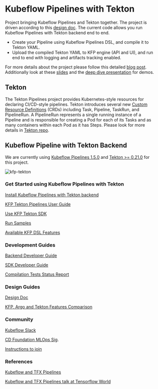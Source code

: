 # Kubeflow Pipelines with Tekton

Project bringing Kubeflow Pipelines and Tekton together. The project is driven according to this [design doc](http://bit.ly/kfp-tekton). The current code allows you run Kubeflow Pipelines with Tekton backend end to end.

* Create your Pipeline using Kubeflow Pipelines DSL, and compile it to Tekton YAML.
* Upload the compiled Tekton YAML to KFP engine (API and UI), and run end to end with logging and artifacts tracking enabled.

For more details about the project please follow this detailed [blog post](https://developer.ibm.com/blogs/kubeflow-pipelines-with-tekton-and-watson/). Additionally look at these [slides](https://www.slideshare.net/AnimeshSingh/kubeflow-pipelines-with-tekton-236769976) and the [deep dive presentation](https://www.youtube.com/watch?v=AYIeNtXLT_k) for demos.

## Tekton

The Tekton Pipelines project provides Kubernetes-style resources for declaring CI/CD-style pipelines. Tekton introduces
several new [Custom Resource Definitions](https://kubernetes.io/docs/concepts/extend-kubernetes/api-extension/custom-resources/) (CRDs) including Task, Pipeline, TaskRun, and PipelineRun. A PipelineRun represents a single running instance
of a Pipeline and is responsible for creating a Pod for each of its Tasks and as many containers within each Pod as it
has Steps. Please look for more details in [Tekton repo](https://github.com/tektoncd/pipeline).

## Kubeflow Pipeline with Tekton Backend

We are currently using [Kubeflow Pipelines 1.5.0](https://github.com/kubeflow/pipelines/releases/tag/1.5.0) and
[Tekton >= 0.21.0](https://github.com/tektoncd/pipeline/releases/tag/v0.21.0) for this project.

![kfp-tekton](images/kfp-tekton.png)

### Get Started using Kubeflow Pipelines with Tekton

[Install Kubeflow Pipelines with Tekton backend](/guides/kfp_tekton_install.md)

[KFP Tekton Pipelines User Guide](/guides/kfp-user-guide/README.md)

[Use KFP Tekton SDK](/sdk/README.md)

[Run Samples](/samples/README.md)

[Available KFP DSL Features](/sdk/FEATURES.md)

### Development Guides

[Backend Developer Guide](/guides/developer_guide.md)

[SDK Developer Guide](/sdk/python/README.md)

[Compilation Tests Status Report](/sdk/python/tests/README.md)

### Design Guides

[Design Doc](http://bit.ly/kfp-tekton)

[KFP, Argo and Tekton Features Comparison](https://docs.google.com/spreadsheets/d/1LFUy86MhVrU2cRhXNsDU-OBzB4BlkT9C0ASD3hoXqpo/edit#gid=979402121)

### Community

[Kubeflow Slack](https://join.slack.com/t/kubeflow/shared_invite/zt-cpr020z4-PfcAue_2nw67~iIDy7maAQ)

[CD Foundation MLOps Sig](https://cd.foundation/blog/2020/02/11/announcing-the-cd-foundation-mlops-sig/).

[Instructions to join](https://github.com/cdfoundation/sig-mlops)

### References

[Kubeflow and TFX Pipelines](/samples/kfp-tfx)

[Kubeflow and TFX Pipelines talk at Tensorflow World](https://www.slideshare.net/AnimeshSingh/hybrid-cloud-kubeflow-and-tensorflow-extended-tfx)
